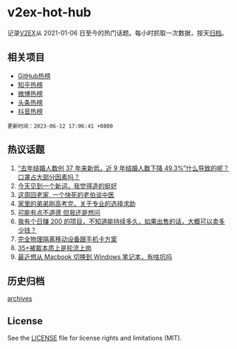 # v2ex-hot-hub

 记录[V2EX](https://www.v2ex.com/)从 2021-01-06 日至今的热门话题。每小时抓取一次数据，按天[归档](archives)。
 
 ## 相关项目

- [GitHub热榜](https://github.com/snaildev/github-hot-hub)
- [知乎热榜](https://github.com/snaildev/zhihu-hot-hub)
- [微博热榜](https://github.com/snaildev/weibo-hot-hub)
- [头条热榜](https://github.com/snaildev/toutiao-hot-hub)
- [抖音热榜](https://github.com/snaildev/douyin-hot-hub)


 `更新时间：2023-06-12 17:06:41 +0800`

## 热议话题

1. [“去年结婚人数创 37 年来新低，近 9 年结婚人数下降 49.3%”什么导致的呢？口罩占大部分因素吗？](https://www.v2ex.com/t/947867)
1. [今天见到一个新词，我觉得造的挺好](https://www.v2ex.com/t/947882)
1. [这周回老家, 一个快死的老伯谈中医](https://www.v2ex.com/t/947784)
1. [家里的弟弟刚高考完，关于专业的选择求助](https://www.v2ex.com/t/947894)
1. [可能有点不道德 但我还是想问](https://www.v2ex.com/t/947816)
1. [我有个日赚 200 的项目，不知道能持续多久，如果出售的话，大概可以卖多少钱？](https://www.v2ex.com/t/947951)
1. [完全物理隔离移动设备跟手机卡方案](https://www.v2ex.com/t/947901)
1. [35+被裁本质上是轮流上岗](https://www.v2ex.com/t/947859)
1. [最近想从 Macbook 切换到 Windows 笔记本，有啥坑吗](https://www.v2ex.com/t/947911)

## 历史归档

[archives](archives)

## License

See the [LICENSE](LICENSE) file for license rights and limitations (MIT).
